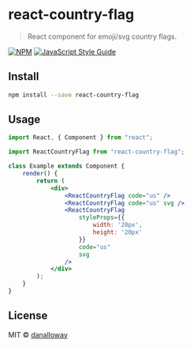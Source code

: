 # react-country-flag

> React component for emoji/svg country flags.

[![NPM](https://img.shields.io/npm/v/react-country-flag.svg)](https://www.npmjs.com/package/react-country-flag) [![JavaScript Style Guide](https://img.shields.io/badge/code_style-standard-brightgreen.svg)](https://standardjs.com)

## Install

```bash
npm install --save react-country-flag
```

## Usage

```jsx
import React, { Component } from "react";

import ReactCountryFlag from "react-country-flag";

class Example extends Component {
    render() {
        return (
            <div>
                <ReactCountryFlag code="us" />
                <ReactCountryFlag code="us" svg />
                <ReactCountryFlag 
                    styleProps={{
                        width: '20px',
                        height: '20px'
                    }}
                    code="us"
                    svg
                />
            </div>
        );
    }
}
```

## License

MIT © [danalloway](https://github.com/danalloway)

